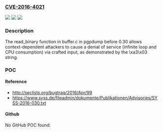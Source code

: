 ### [CVE-2016-4021](https://cve.mitre.org/cgi-bin/cvename.cgi?name=CVE-2016-4021)
![](https://img.shields.io/static/v1?label=Product&message=n%2Fa&color=blue)
![](https://img.shields.io/static/v1?label=Version&message=n%2Fa&color=blue)
![](https://img.shields.io/static/v1?label=Vulnerability&message=n%2Fa&color=brighgreen)

### Description

The read_binary function in buffer.c in pgpdump before 0.30 allows context-dependent attackers to cause a denial of service (infinite loop and CPU consumption) via crafted input, as demonstrated by the \xa3\x03 string.

### POC

#### Reference
- http://seclists.org/bugtraq/2016/Apr/99
- https://www.syss.de/fileadmin/dokumente/Publikationen/Advisories/SYSS-2016-030.txt

#### Github
No GitHub POC found.

